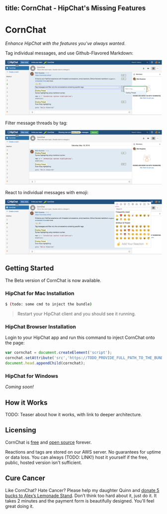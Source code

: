 title: CornChat - HipChat's Missing Features
---

# CornChat

_Enhance HipChat with the features you've always wanted._

Tag individual messages, and use Github-Flavored Markdown:

![CornChat Screenshot](images/screenshot-tag.png "Tag individual messages to make message threads")


Filter message threads by tag:

![CornChat Screenshot](images/screenshot-filter.png "Filter message threads by tag")


React to individual messages with emoji:

![CornChat Screenshot](images/screenshot-emoji.png "React to individual messages with emoji")


## Getting Started

The Beta version of CornChat is now available.

### HipChat for Mac Installation

```bash
$ (todo: some cmd to inject the bundle)
```
> Restart your HipChat client and you should see it running.

### HipChat Browser Installation

Login to your HipChat app and run this command to inject CornChat onto the page:

```javascript
var cornchat = document.createElement('script');
cornchat.setAttribute('src','https://TODO_PROVIDE_FULL_PATH_TO_THE_BUNDLE/bundle.js');
document.head.appendChild(cornchat);
```

### HipChat for Windows

_Coming soon!_



## How it Works

TODO: Teaser about how it works, with link to deeper architecture.


## Licensing

CornChat is [free](https://github.com/rkuzsma/cornchat/) and [open source](https://github.com/rkuzsma/cornchat) forever.

Reactions and tags are stored on our AWS server. No guarantees for uptime or data loss. You can always (TODO: LINK!) host it yourself if the free, public, hosted version isn't sufficient.


## Cure Cancer

Like CornChat? Hate Cancer? Please help my daughter Quinn and [donate 5 bucks to Alex’s Lemonade Stand](https://www.alexslemonade.org/donate). Don’t think too hard about it, just do it. It takes 2 minutes and the payment form is beautifully designed. You'll feel great doing it.
